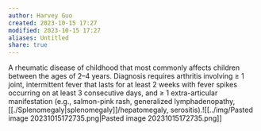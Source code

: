 ```yaml
---
author: Harvey Guo
created: 2023-10-15 17:27
modified: 2023-10-15 17:27
aliases: Untitled
share: true
---
```

A rheumatic disease of childhood that most commonly affects children between the ages of 2–4 years. Diagnosis requires arthritis involving ≥ 1 joint, intermittent fever that lasts for at least 2 weeks with fever spikes occurring on at least 3 consecutive days, and ≥ 1 extra-articular manifestation (e.g., salmon-pink rash, generalized lymphadenopathy, [[./Splenomegaly|splenomegaly]]/hepatomegaly, serositis).![[../img/Pasted image 20231015172735.png|Pasted image 20231015172735.png]]

